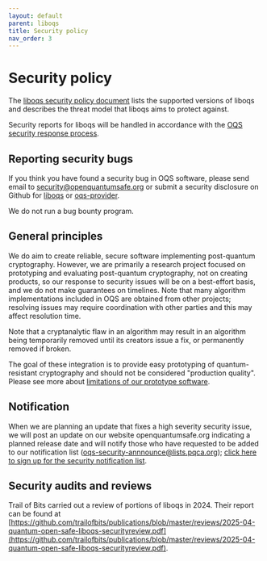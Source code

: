 ```yaml
---
layout: default
parent: liboqs
title: Security policy
nav_order: 3
---
```


# Security policy

The [liboqs security policy document](https://github.com/open-quantum-safe/liboqs/blob/main/SECURITY.md) lists the supported versions of liboqs and describes the threat model that liboqs aims to protect against.  

Security reports for liboqs will be handled in accordance with the [OQS security response process](https://github.com/open-quantum-safe/tsc/blob/main/security/response-process.md).

## Reporting security bugs

If you think you have found a security bug in OQS software, please send email to security@openquantumsafe.org or submit a security disclosure on Github for [liboqs](https://github.com/open-quantum-safe/liboqs/security) or [oqs-provider](https://github.com/open-quantum-safe/oqs-provider/security).  

We do not run a bug bounty program.

## General principles

We do aim to create reliable, secure software implementing post-quantum cryptography.  However, we are primarily a research project focused on prototyping and evaluating post-quantum cryptography, not on creating products, so our response to security issues will be on a best-effort basis, and we do not make guarantees on timelines.  Note that many algorithm implementations included in OQS are obtained from other projects; resolving issues may require coordination with other parties and this may affect resolution time.

Note that a cryptanalytic flaw in an algorithm may result in an algorithm being temporarily removed until its creators issue a fix, or permanently removed if broken.

The goal of these integration is to provide easy prototyping of quantum-resistant cryptography and should not be considered "production quality".  Please see more about [limitations of our prototype software](../about#limitations).

## Notification

When we are planning an update that fixes a high severity security issue, we will post an update on our website openquantumsafe.org indicating a planned release date and will notify those who have requested to be added to our notification list (oqs-security-annnounce@lists.pqca.org); [click here to sign up for the security notification list](https://lists.pqca.org/g/oqs-security-announce/). 

## Security audits and reviews

Trail of Bits carried out a review of portions of liboqs in 2024.  Their report can be found at [https://github.com/trailofbits/publications/blob/master/reviews/2025-04-quantum-open-safe-liboqs-securityreview.pdf](https://github.com/trailofbits/publications/blob/master/reviews/2025-04-quantum-open-safe-liboqs-securityreview.pdf).

